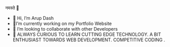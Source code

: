 नमस्ते 🙏
- 👋 Hi, I’m Arup Dash
- 🔭I’m currently working on my Portfolio Website
- 👯 I’m looking to collaborate with other Developers
- 👀 ALWAYS CURIOUS TO LEARN CUTTING EDGE TECHNOLOGY. A BIT ENTHUSIAST TOWARDS WEB DEVELOPMENT. COMPETITIVE CODING .
